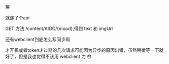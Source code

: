 屎

就连了个api

GET 方法 /content/AIGC/{mood},得到 text 和 imgUrl

还有webclient到底怎么写同步啊

才开机或者token才过期的几次请求可能因为异步的原因出错，虽然稍微等一下就好了，但是我也觉得不该用 webclient 力 😳

